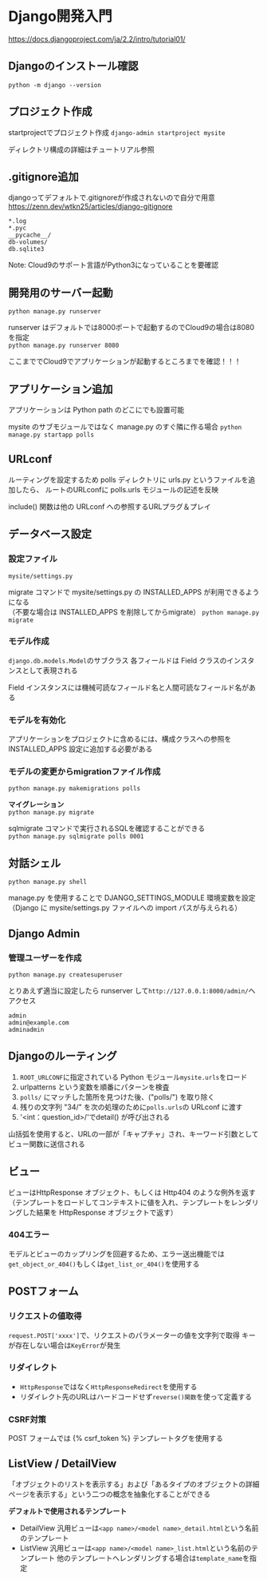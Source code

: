 # Django開発入門
https://docs.djangoproject.com/ja/2.2/intro/tutorial01/

## Djangoのインストール確認
`python -m django --version`

## プロジェクト作成
startprojectでプロジェクト作成
`django-admin startproject mysite`

ディレクトリ構成の詳細はチュートリアル参照

## .gitignore追加
djangoってデフォルトで.gitignoreが作成されないので自分で用意
https://zenn.dev/wtkn25/articles/django-gitignore
```
*.log
*.pyc
__pycache__/
db-volumes/
db.sqlite3
```

Note: Cloud9のサポート言語がPython3になっていることを要確認

## 開発用のサーバー起動
`python manage.py runserver`

runserver はデフォルトでは8000ポートで起動するのでCloud9の場合は8080を指定  
`python manage.py runserver 8080`

ここまででCloud9でアプリケーションが起動するところまでを確認！！！


## アプリケーション追加
アプリケーションは Python path のどこにでも設置可能

mysite のサブモジュールではなく manage.py のすぐ隣に作る場合
`python manage.py startapp polls`

## URLconf
ルーティングを設定するため polls ディレクトリに urls.py というファイルを追加したら、
ルートのURLconfに polls.urls モジュールの記述を反映

include() 関数は他の URLconf への参照するURLプラグ＆プレイ

## データベース設定
### 設定ファイル
`mysite/settings.py`

migrate コマンドで  mysite/settings.py の INSTALLED_APPS が利用できるようになる  
（不要な場合は INSTALLED_APPS を削除してからmigrate）
`python manage.py migrate`

### モデル作成
`django.db.models.Model`のサブクラス
各フィールドは Field クラスのインスタンスとして表現される

Field インスタンスには機械可読なフィールド名と人間可読なフィールド名がある

### モデルを有効化
アプリケーションをプロジェクトに含めるには、構成クラスへの参照を INSTALLED_APPS 設定に追加する必要がある

### モデルの変更からmigrationファイル作成
`python manage.py makemigrations polls`

**マイグレーション**  
`python manage.py migrate`

sqlmigrate コマンドで実行されるSQLを確認することができる  
`python manage.py sqlmigrate polls 0001`

## 対話シェル
`python manage.py shell`

manage.py を使用することで DJANGO_SETTINGS_MODULE 環境変数を設定  
（Django に mysite/settings.py ファイルへの import パスが与えられる）

## Django Admin
### 管理ユーザーを作成
`python manage.py createsuperuser`

とりあえず適当に設定したら runserver して`http://127.0.0.1:8000/admin/`へアクセス
```
admin
admin@example.com
adminadmin
```

## Djangoのルーティング
1. `ROOT_URLCONF`に指定されている Python モジュール`mysite.urls`をロード
2. urlpatterns という変数を順番にパターンを検査
3. `polls/` にマッチした箇所を見つけた後、("polls/") を取り除く
4. 残りの文字列 "34/" を次の処理のために`polls.urls`の URLconf に渡す
5. '<int：question_id>/'でdetail() が呼び出される

山括弧を使用すると、URLの一部が「キャプチャ」され、キーワード引数としてビュー関数に送信される

## ビュー
ビューはHttpResponse オブジェクト、もしくは Http404 のような例外を返す  
（テンプレートをロードしてコンテキストに値を入れ、テンプレートをレンダリングした結果を HttpResponse オブジェクトで返す）

### 404エラー
モデルとビューのカップリングを回避するため、エラー送出機能では`get_object_or_404()`もしくは`get_list_or_404()`を使用する

## POSTフォーム
### リクエストの値取得
`request.POST['xxxx']`で、リクエストのパラメーターの値を文字列で取得
キーが存在しない場合は`KeyError`が発生

### リダイレクト
- `HttpResponse`ではなく`HttpResponseRedirect`を使用する
- リダイレクト先のURLはハードコードせず`reverse()関数`を使って定義する

### CSRF対策
POST フォームでは {% csrf_token %} テンプレートタグを使用する

## ListView / DetailView
「オブジェクトのリストを表示する」および「あるタイプのオブジェクトの詳細ページを表示する」という二つの概念を抽象化することができる

**デフォルトで使用されるテンプレート**
- DetailView 汎用ビューは`<app name>/<model name>_detail.html`という名前のテンプレート  
- ListView 汎用ビューは`<app name>/<model name>_list.html`という名前のテンプレート
他のテンプレートへレンダリングする場合は`template_name`を指定

